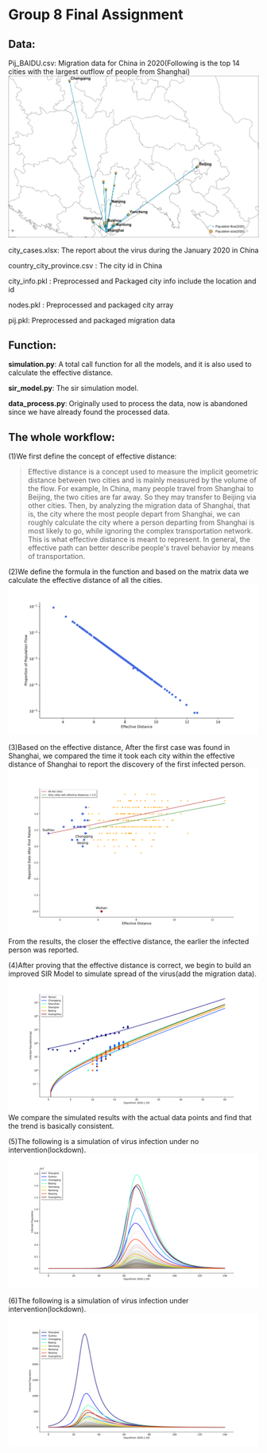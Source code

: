 # Group 8 Final Assignment

## Data:
Pij_BAIDU.csv: Migration data for China in 2020(Following is the top 14 cities with the largest outflow of people from Shanghai)
![avatar](figure/shanghai_flow_2020.png)

city_cases.xlsx: The report about the virus during the January 2020 in China

country_city_province.csv : The city id in China

city_info.pkl : Preprocessed and Packaged city info include the location and id

nodes.pkl : Preprocessed and packaged city array  

pij.pkl: Preprocessed and packaged migration data

## Function:
**simulation.py**: A total call function for all the models, and it is also used to calculate the effective distance. 

**sir_model.py**: The sir simulation model.  

**data_process.py**: Originally used to process the data, now is abandoned since we have already found the processed data.  

## The whole workflow: 
(1)We first define the concept of effective distance:   
>Effective distance is a concept used to measure the implicit geometric distance between two cities and is mainly measured by the volume of the flow. For example, In China, many people travel from Shanghai to Beijing, the two cities are far away. So they may transfer to Beijing via other cities. Then, by analyzing the migration data of Shanghai, that is, the city where the most people depart from Shanghai, we can roughly calculate the city where a person departing from Shanghai is most likely to go, while ignoring the complex transportation network. This is what effective distance is meant to represent. In general, the effective path can better describe people's travel behavior by means of transportation.

(2)We define the formula in the function and based on the matrix data we calculate the effective distance of all the cities.
![avatar](figure/effective_distance_flow.png)

(3)Based on the effective distance, After the first case was found in Shanghai, we compared the time it took each city within the effective distance of Shanghai to report the discovery of the first infected person.
![avatar](figure/effective_distance_date.png)
From the results, the closer the effective distance, the earlier the infected person was reported.  

(4)After proving that the effective distance is correct, we begin to build an improved SIR Model to simulate spread of the virus(add the migration data).
![avatar](figure/sir_model_verification_intervention_False.png)
We compare the simulated results with the actual data points and find that the trend is basically consistent.

(5)The following is a simulation of virus infection under no intervention(lockdown).
![avatar](figure/sir_model_intervention_False.png)

(6)The following is a simulation of virus infection under intervention(lockdown).
![avatar](figure/sir_model_intervention_True.png)
